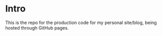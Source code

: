 # Intro
This is the repo for the production code for my personal site/blog, being hosted through GitHub pages. 